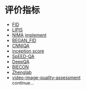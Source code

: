# 评价指标
* [FID](https://github.com/mseitzer/pytorch-fid)
* [LIPIS](https://github.com/richzhang/PerceptualSimilarity)
* [NIMA](https://github.com/idealo/image-quality-assessment)
[implement](https://arxiv.org/pdf/1709.05424.pdf)
* [BEGAN_FID](https://github.com/bioinf-jku/TTUR/tree/master/BEGAN_FID_batched)
* [CNNIQA](https://github.com/lidq92/CNNIQA)
* [inception score](https://github.com/openai/improved-gan/blob/master/inception_score/model.py)
* [SpEED-QA](https://github.com/christosbampis/SpEED-QA_release)
* [DeepQA](https://github.com/jongyookim/IQA_DeepQA_FR_release)
* [BIECON](https://github.com/jongyookim/IQA_BIECON_release)
* [Zhenglab](https://github.com/zhenglab/IQA)
* [video-image-quality-assessment](https://github.com/vqa-lib/video-image-quality-assessment)\
continue...
